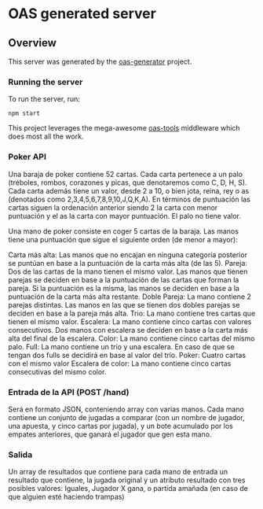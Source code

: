 # OAS generated server

## Overview
This server was generated by the [oas-generator](https://github.com/isa-group/oas-generator) project.

### Running the server
To run the server, run:

```
npm start
```

This project leverages the mega-awesome [oas-tools](https://github.com/isa-group/oas-tools) middleware which does most all the work.

### Poker API

Una baraja de poker contiene 52 cartas. Cada carta pertenece a un palo (tréboles, rombos, corazones y picas, que denotaremos como C, D, H, S). Cada carta además tiene un valor, desde 2 a 10, o bien jota, reina, rey o as (denotados como 2,3,4,5,6,7,8,9,10,J,Q,K,A). En términos de puntuación las cartas siguen la ordenación anterior siendo 2 la carta con menor puntuación y el as la carta con mayor puntuación. El palo no tiene valor.

Una mano de poker consiste en coger 5 cartas de la baraja. Las manos tiene una puntuación que sigue el siguiente orden (de menor a mayor):

Carta más alta: Las manos que no encajan en ninguna categoría posterior se puntúan en base a la puntuación de la carta más alta (de las 5).
Pareja: Dos de las cartas de la mano tienen el mismo valor. Las manos que tienen parejas se deciden en base a la puntuación de las cartas que forman la pareja. Si la puntuación es la misma, las manos se deciden en base a la puntuación de la carta más alta restante. 
Doble Pareja: La mano contiene 2 parejas distintas. Las manos en las que se tienen dos dobles parejas se deciden en base a la pareja más alta.
Trio: La mano contiene tres cartas que tienen el mismo valor.
Escalera: La mano contiene cinco cartas con valores consecutivos. Dos manos con escalera se deciden en base a la carta más alta del final de la escalera.
Color: La mano contiene cinco cartas del mismo palo. 
Full: La mano contiene un trio y una escalera. En caso de que se tengan dos fulls se decidirá en base al valor del trío.
Poker: Cuatro cartas con el mismo valor
Escalera de color: La mano contiene cinco cartas consecutivas del mismo color.

### Entrada de la API (POST /hand)
Será  en formato JSON, conteniendo array con varias manos. Cada mano contiene un conjunto de jugadas a comparar (con un nombre de jugador, una apuesta, y cinco cartas por jugada), y un bote acumulado por los empates anteriores, que ganará el jugador que gen esta mano.

### Salida
Un array de resultados que contiene para cada mano de entrada un resultado que contiene, la jugada original y un atributo resultado con tres posibles valores:
Iguales, Jugador X gana, o partida amañada (en caso de que alguien esté haciendo trampas)

